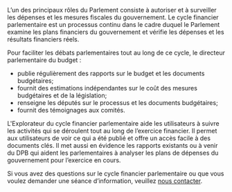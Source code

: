 L’un des principaux rôles du Parlement consiste à autoriser et à surveiller les dépenses et les mesures fiscales du gouvernement. Le cycle financier parlementaire est un processus continu dans le cadre duquel le Parlement examine les plans financiers du gouvernement et vérifie les dépenses et les résultats financiers réels. 
 
Pour faciliter les débats parlementaires tout au long de ce cycle, le directeur parlementaire du budget :

- publie régulièrement des rapports sur le budget et les documents budgétaires; 
- fournit des estimations indépendantes sur le coût des mesures budgétaires et de la législation;
- renseigne les députés sur le processus et les documents budgétaires;
- fournit des témoignages aux comités.

L'Explorateur du cycle financier parlementaire aide les utilisateurs à suivre les activités qui se déroulent tout au long de l’exercice financier. Il permet aux utilisateurs de voir ce qui a été publié et offre un accès facile à des documents clés. Il met aussi en évidence les rapports existants ou à venir du DPB qui aident les parlementaires à analyser les plans de dépenses du gouvernement pour l’exercice en cours.

Si vous avez des questions sur le cycle financier parlementaire ou que vous voulez demander une séance d’information, veuillez [nous contacter](https://www.pbo-dpb.ca/fr/contact--contact). 
